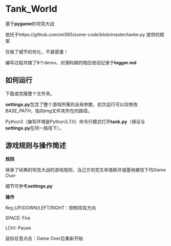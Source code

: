 # Tank_World

基于**pygame**的坦克大战

依托于https://github.com/ml365/some-code/blob/master/tanke.py 提供的框架

仅做了细节的优化，不甚感激！

编写过程共做了8个demo，对源码做的相应改动记录于**logger.md**

## 如何运行

下载或克隆整个文件夹。

**settings.py**包含了整个游戏所需的全局参数，初次运行可以仅修改*BASE_PATH*，指向*img*文件夹所在的路径。

Python3（编写环境是Python3.7.0）命令行模式打开**tank.py**（保证与**settings.py**在同一路径下）。

## 游戏规则与操作简述

**规则**

继承了经典的坦克大战的游戏规则，当己方坦克生命值耗尽或基地被攻下均*Game Over*

细节可参考**settings.py**

**操作**

Key_UP/DOWN/LEFT/RIGHT：控制坦克方向

SPACE: Fire

LCtrl: Pause

鼠标任意点击：Game Over后重新开始

